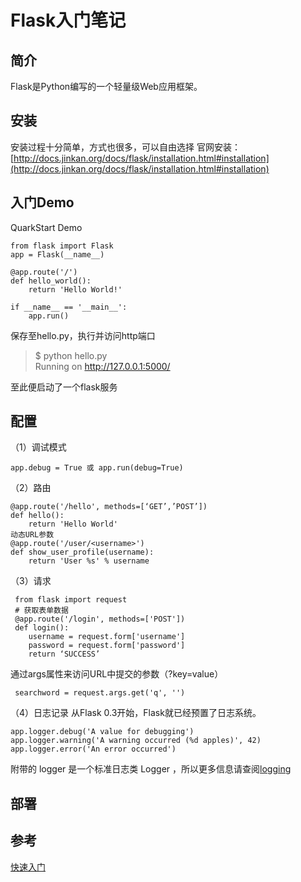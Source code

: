 # Flask入门笔记
## 简介
Flask是Python编写的一个轻量级Web应用框架。

## 安装
安装过程十分简单，方式也很多，可以自由选择
官网安装：[http://docs.jinkan.org/docs/flask/installation.html#installation](http://docs.jinkan.org/docs/flask/installation.html#installation)

## 入门Demo
QuarkStart Demo

	from flask import Flask
	app = Flask(__name__)
	
	@app.route('/')
	def hello_world():
		return 'Hello World!'
	
	if __name__ == '__main__':
		app.run()

保存至hello.py，执行并访问http端口

> $ python hello.py    
> Running on http://127.0.0.1:5000/

至此便启动了一个flask服务

## 配置
（1）调试模式

	app.debug = True 或 app.run(debug=True)

（2）路由

	@app.route('/hello', methods=[‘GET’,’POST’])
	def hello():
		return 'Hello World'
	动态URL参数
	@app.route('/user/<username>')
	def show_user_profile(username):
		return 'User %s' % username

（3）请求

	 from flask import request
	 # 获取表单数据
	 @app.route('/login', methods=['POST'])
	 def login():
		username = request.form['username']
		password = request.form['password']
		return ‘SUCCESS’

通过args属性来访问URL中提交的参数（?key=value）

	 searchword = request.args.get('q', '')

（4）日志记录
从Flask 0.3开始，Flask就已经预置了日志系统。

	app.logger.debug('A value for debugging')
	app.logger.warning('A warning occurred (%d apples)', 42)
	app.logger.error('An error occurred')

附带的 logger 是一个标准日志类 Logger ，所以更多信息请查阅[logging](https://docs.python.org/3/library/logging.html)

## 部署

## 参考
[快速入门](http://docs.jinkan.org/docs/flask/quickstart.html#quickstart)


